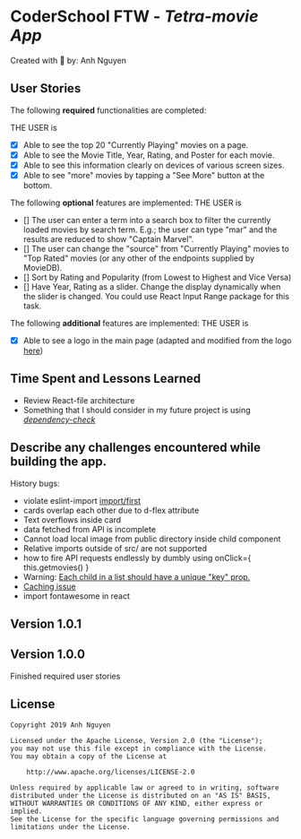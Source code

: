 # CoderSchool FTW - *Tetra-movie App*

Created with :blue_heart: by: Anh Nguyen
  
[//]: # (View online at:)

[//]: # (One or two sentence summary of your project.)

[//]: # (## Video Walkthrough)

[//]: # (Here's a walkthrough of implemented user stories.)


## User Stories

The following **required** functionalities are completed:

THE USER is

* [x] Able to see the top 20 "Currently Playing" movies on a page.
* [x] Able to see the Movie Title, Year, Rating, and Poster for each movie.
* [x] Able to see this information clearly on devices of various screen sizes.
* [x] Able to see "more" movies by tapping a "See More" button at the bottom. 

The following **optional** features are implemented:
THE USER is

* [] The user can enter a term into a search box to filter the currently loaded movies by search term. E.g.; the user can type "mar" and the results are reduced to show "Captain Marvel".
* [] The user can change the "source" from "Currently Playing" movies to "Top Rated" movies (or any other of the endpoints supplied by MovieDB).
* [] Sort by Rating and Popularity (from Lowest to Highest and Vice Versa)
* [] Have Year, Rating as a slider. Change the display dynamically when the slider is changed. You could use React Input Range package for this task.

The following **additional** features are implemented:
THE USER is
* [x] Able to see a logo in the main page (adapted and modified from the logo <a href="https://image.freepik.com/free-vector/cinema-logo-with-popcorn_23-2147494040.jpg" target="_blank">here</a>)

[//]: # (* [x] List anything else that you can get done to improve the page!)

## Time Spent and Lessons Learned
* Review React-file architecture
* Something that I should consider in my future project is using <a href="https://www.npmjs.com/package/dependency-check" target="_blank"><i>dependency-check</i></a>

## Describe any challenges encountered while building the app.
History bugs:
* violate eslint-import <a href="https://github.com/benmosher/eslint-plugin-import/blob/HEAD/docs/rules/first.md" target="_blank">import/first</a>
* cards overlap each other due to d-flex attribute
* Text overflows inside card
* data fetched from API is incomplete
* Cannot load local image from public directory inside child component
* Relative imports outside of src/ are not supported
* how to fire API requests endlessly by dumbly using onClick={ this.getmovies() } 
* Warning: <a href="https://reactjs.org/docs/lists-and-keys.html#keys" target="_blank">Each child in a list should have a unique "key" prop.</a>
* <a href="https://stackoverflow.com/questions/49604821/cache-busting-with-create-react-app" target="_blank">Caching issue</a>
* import fontawesome in react

## Version 1.0.1

## Version 1.0.0
Finished required user stories



## License

    Copyright 2019 Anh Nguyen

    Licensed under the Apache License, Version 2.0 (the "License");
    you may not use this file except in compliance with the License.
    You may obtain a copy of the License at

        http://www.apache.org/licenses/LICENSE-2.0

    Unless required by applicable law or agreed to in writing, software
    distributed under the License is distributed on an "AS IS" BASIS,
    WITHOUT WARRANTIES OR CONDITIONS OF ANY KIND, either express or implied.
    See the License for the specific language governing permissions and
    limitations under the License.
